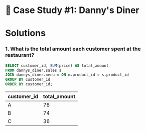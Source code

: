 # 🍜 Case Study #1: Danny's Diner

# Solutions 
### 1. What is the total amount each customer spent at the restaurant?

```sql
SELECT customer_id, SUM(price) AS total_amount
FROM dannys_diner.sales s
JOIN dannys_diner.menu m ON m.product_id = s.product_id
GROUP BY customer_id
ORDER BY customer_id;
```

| customer_id    | total_amount       |
| ----------------- | ------------------------------------------------------------------ |
| A | 76 |
| B | 74 |
| C | 36 |
